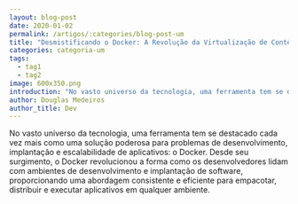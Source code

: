 ```yaml
---
layout: blog-post
date: 2020-01-02
permalink: /artigos/:categories/blog-post-um
title: "Desmistificando o Docker: A Revolução da Virtualização de Contêineres"
categories: categoria-um
tags:
  - tag1
  - tag2
image: 600x350.png
introduction: "No vasto universo da tecnologia, uma ferramenta tem se destacado cada vez mais como uma solução poderosa para problemas de desenvolvimento, implantação e escalabilidade de aplicativos: o Docker. Desde seu surgimento, o Docker revolucionou a forma como os desenvolvedores lidam com ambientes de desenvolvimento e implantação de software, proporcionando uma abordagem consistente e eficiente para empacotar, distribuir e executar aplicativos em qualquer ambiente."
author: Douglas Medeiros
author_title: Dev
---
```


No vasto universo da tecnologia, uma ferramenta tem se destacado cada vez mais como uma solução poderosa para problemas
de desenvolvimento, implantação e escalabilidade de aplicativos: o Docker. Desde seu surgimento, o Docker revolucionou a
forma como os desenvolvedores lidam com ambientes de desenvolvimento e implantação de software, proporcionando uma
abordagem consistente e eficiente para empacotar, distribuir e executar aplicativos em qualquer ambiente.
